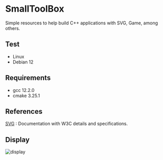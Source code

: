 # SmallToolBox

Simple resources to help build C++ applications with SVG, Game, among others.<br>

## Test

- Linux
- Debian 12

## Requirements

- gcc 12.2.0
- cmake 3.25.1

## References

[SVG](https://www.w3.org/TR/SVG2/) : Documentation with W3C details and specifications.</br>

## Display

![display](https://github.com/jpenrici/SmallToolBox/blob/main/display/display_interpreter.png)
